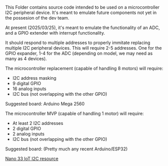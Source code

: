 This Folder contains source code intended to be used on a microcontroller I2C peripheral device.
It's meant to emulate future components not yet in the possesion of the dev team.

At present (2025/03/25), it's meant to emulate the functionality of an ADC, and a GPIO extender with interrupt functionality.

It should respond to multiple addresses to properly immitate replacing multiple I2C peripheral devices.
This will require 2-5 addresses. One for the GPIO expander, 1-4 for the ADC (depending on model, we may need as many as 4 devices).

The microcontroller replacement (capable of handling 8 motors) will require:
  - I2C address masking
  - 9 digital GPIO
  - 16 analog inputs
  - I2C bus (not overlapping with the other GPIO)

Suggested board: Arduino Mega 2560

The microcontroller MVP (capable of handling 1 motor) will require:
  - At least 2 I2C addresses
  - 2 digital GPIO
  - 2 analog inputs
  - I2C bus (not overlapping with the other GPIO)

Suggested board: (Pretty much any recent Arduino/ESP32)

[Nano 33 IoT I2C resource](https://microchip.my.site.com/s/article/SAM-D-L-C-and-SAM-D5x-E5x---Multiple-Address-Match-in-I2C-Slave-mode)
